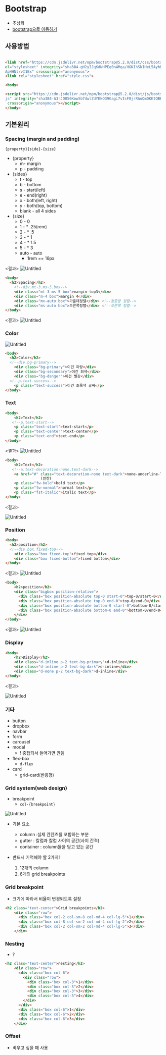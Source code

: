 # Bootstrap

- 추상화
- [bootstrap으로 이동하기]([https://getbootstrap.com/](https://getbootstrap.com/))

## 사용방법

```html

<link href="https://cdn.jsdelivr.net/npm/bootstrap@5.2.0/dist/css/bootstrap.min.css" r
el="stylesheet" integrity="sha384-gH2yIJqKdNHPEq0n4Mqa/HGKIhSkIHeL5AyhkYV8i59U5AR6csBv
ApHHNl/vI1Bx" crossorigin="anonymous">
<link rel="stylesheet" href="style.css">

<body>

<script src="https://cdn.jsdelivr.net/npm/bootstrap@5.2.0/dist/js/bootstrap.bundle.min.
js" integrity="sha384-A3rJD856KowSb7dwlZdYEkO39Gagi7vIsF0jrRAoQmDKKtQBHUuLZ9AsSv4jD4Xa"
 crossorigin="anonymous"></script>
</body>
```

## 기본원리

### Spacing (margin and padding)

`{property}{side}-{size}`

- {property}
    - m- margin
    - p - padding
- {sides}
    - t - top
    - b - bottom
    - s - start(left)
    - e - end(right)
    - x - both(left, right)
    - y - both(top, bottom)
    - blank - all 4 sides
- {size}
    - 0 - 0
    - 1 - * .25(rem)
    - 2 - * .5
    - 3 - * 1
    - 4 - * 1.5
    - 5 - * 3
    - auto - auto
        - 1rem == 16px

<결과>
![Untitled](https://s3.us-west-2.amazonaws.com/secure.notion-static.com/5bc7df82-61db-471b-b72e-e4a31c2aeb86/Untitled.png?X-Amz-Algorithm=AWS4-HMAC-SHA256&X-Amz-Content-Sha256=UNSIGNED-PAYLOAD&X-Amz-Credential=AKIAT73L2G45EIPT3X45%2F20220804%2Fus-west-2%2Fs3%2Faws4_request&X-Amz-Date=20220804T103309Z&X-Amz-Expires=86400&X-Amz-Signature=d7070dd13438098d3461bd10bfd5f8c19742680c73ef8c80586996c35a956c72&X-Amz-SignedHeaders=host&response-content-disposition=filename%20%3D%22Untitled.png%22&x-id=GetObject)

```html
<body>
  <h2>Spacing</h2>
	<!--div.mt-3.ms-5.box-->
	<div class="mt-3 ms-5 box">margin-top3</div>
	<div class="m-4 box">margin 4</div>
	<div class="mx-auto box">가운데정렬</div> <!--정중앙 정렬-->
	<div class="ms-auto box">오른쪽정렬</div> <!--오른쪽 정렬-->
</body>
```
<결과>
![Untitled](https://s3.us-west-2.amazonaws.com/secure.notion-static.com/44083d05-8594-4974-9347-3d248e78f2f1/Untitled.png?X-Amz-Algorithm=AWS4-HMAC-SHA256&X-Amz-Content-Sha256=UNSIGNED-PAYLOAD&X-Amz-Credential=AKIAT73L2G45EIPT3X45%2F20220804%2Fus-west-2%2Fs3%2Faws4_request&X-Amz-Date=20220804T103330Z&X-Amz-Expires=86400&X-Amz-Signature=5695fec614a6938e4d49da24a1b84d5e37481a2a0939d7ff253d509d5e8a7c12&X-Amz-SignedHeaders=host&response-content-disposition=filename%20%3D%22Untitled.png%22&x-id=GetObject)

### Color

![Untitled](https://s3.us-west-2.amazonaws.com/secure.notion-static.com/e0944b53-7705-42ed-8067-14a854949f24/Untitled.png?X-Amz-Algorithm=AWS4-HMAC-SHA256&X-Amz-Content-Sha256=UNSIGNED-PAYLOAD&X-Amz-Credential=AKIAT73L2G45EIPT3X45%2F20220804%2Fus-west-2%2Fs3%2Faws4_request&X-Amz-Date=20220804T103349Z&X-Amz-Expires=86400&X-Amz-Signature=b792bf4662b9a60eff2ac6a5fb71bb08a40cf9a3dc554e3e83f7081f987ed03b&X-Amz-SignedHeaders=host&response-content-disposition=filename%20%3D%22Untitled.png%22&x-id=GetObject)

```html
<body>
  <h2>Color</h2>
  <!--div.bg-primary--> 
	<div class="bg-primary">이건 파랑</div>
	<div class="bg-secondary">이건 회색</div>
	<div class="bg-danger">이건 빨강</div>
  <!--p.text-success-->
	<p class="text-success">이건 초록색 글씨</p>
</body>
```

### Text

```html
<body>
	<h2>Text</h2>
   <!--p.text-start-->
	<p class="text-start">text-start</p> 
	<p class="text-center">text-center</p>
	<p class="text-end">text-end</p>
</body>
```
<결과>
![Untitled](https://s3.us-west-2.amazonaws.com/secure.notion-static.com/742accb9-986b-4df1-9467-51ed1562a800/Untitled.png?X-Amz-Algorithm=AWS4-HMAC-SHA256&X-Amz-Content-Sha256=UNSIGNED-PAYLOAD&X-Amz-Credential=AKIAT73L2G45EIPT3X45%2F20220804%2Fus-west-2%2Fs3%2Faws4_request&X-Amz-Date=20220804T103549Z&X-Amz-Expires=86400&X-Amz-Signature=dc3d4573ee1c5edb97fdf4050b4ad57694fd8431816dd50212fc26c7a05ce89c&X-Amz-SignedHeaders=host&response-content-disposition=filename%20%3D%22Untitled.png%22&x-id=GetObject)

```html
<body>
	<h2>Text</h2>
   <!--a.text-decoration-none.text-dark-->
	<a href="#" class="text-decoration-none text-dark">none-underline-link</a>
		        (빈칸)       
	<p class="fw-bold">bold text</p>
	<p class="fw-normal">normal text</p>
	<p class="fst-italic">italic text</p>
</body>
```
<결과>

![Untitled](https://s3.us-west-2.amazonaws.com/secure.notion-static.com/65912892-5e25-4d5a-9aee-e54e35cd7dab/Untitled.png?X-Amz-Algorithm=AWS4-HMAC-SHA256&X-Amz-Content-Sha256=UNSIGNED-PAYLOAD&X-Amz-Credential=AKIAT73L2G45EIPT3X45%2F20220804%2Fus-west-2%2Fs3%2Faws4_request&X-Amz-Date=20220804T103606Z&X-Amz-Expires=86400&X-Amz-Signature=a4b1f7b943808af0461380404c5ca9045347b8a3608478d438b6cbcd32ce825b&X-Amz-SignedHeaders=host&response-content-disposition=filename%20%3D%22Untitled.png%22&x-id=GetObject)

### Position

```html
<body>
  <h2>position</h2>
  <!--div.box.fixed-top-->
	<div class="box fixed-top">fixed top</div>
	<div class="box fixed-bottom">fixed bottom</div>
</body>
```
<결과>
![Untitled](https://s3.us-west-2.amazonaws.com/secure.notion-static.com/65dd3a01-520c-4e26-93b0-863529b19782/Untitled.png?X-Amz-Algorithm=AWS4-HMAC-SHA256&X-Amz-Content-Sha256=UNSIGNED-PAYLOAD&X-Amz-Credential=AKIAT73L2G45EIPT3X45%2F20220804%2Fus-west-2%2Fs3%2Faws4_request&X-Amz-Date=20220804T103411Z&X-Amz-Expires=86400&X-Amz-Signature=9cd349df32b72caf97f2ac5eaa37cdbc80a8484f4789a790bea6d3f634dcd8b9&X-Amz-SignedHeaders=host&response-content-disposition=filename%20%3D%22Untitled.png%22&x-id=GetObject)

```html
<body>
	<h2>position</h2>
	<div class="bigbox position-relative">
	  <div class="box position-absolute top-0 start-0">top-0/start-0</div>
	  <div class="box position-absolute top-0 end-0">top-0/end-0</div>
	  <div class="box position-absolute bottom-0 start-0">bottom-0/start-0</div>
	  <div class="box position-absolute bottom-0 end-0">bottom-0/end-0</div>
	</div>
</body>
```
<결과>
![Untitled](https://s3.us-west-2.amazonaws.com/secure.notion-static.com/9171e14a-c6aa-4285-9d42-25d126e403ce/Untitled.png?X-Amz-Algorithm=AWS4-HMAC-SHA256&X-Amz-Content-Sha256=UNSIGNED-PAYLOAD&X-Amz-Credential=AKIAT73L2G45EIPT3X45%2F20220804%2Fus-west-2%2Fs3%2Faws4_request&X-Amz-Date=20220804T103639Z&X-Amz-Expires=86400&X-Amz-Signature=54f504dae1aa4072551acb7c7d8e741eb8615cac3002ec2e915b008458314e89&X-Amz-SignedHeaders=host&response-content-disposition=filename%20%3D%22Untitled.png%22&x-id=GetObject)

### Display

```html
<body>
	<h2>Display</h2>
	<div class="d-inline p-2 text-bg-primary">d-inline</div>
	<div class="d-inline p-2 text-bg-dark">d-inline</div>
	<div class="d-none p-2 text-bg-dark">d-inline</div>
</body>
```
<결과>

![Untitled](https://s3.us-west-2.amazonaws.com/secure.notion-static.com/2bff16ca-14d2-4c21-ace3-2a75d516d9c9/Untitled.png?X-Amz-Algorithm=AWS4-HMAC-SHA256&X-Amz-Content-Sha256=UNSIGNED-PAYLOAD&X-Amz-Credential=AKIAT73L2G45EIPT3X45%2F20220804%2Fus-west-2%2Fs3%2Faws4_request&X-Amz-Date=20220804T103658Z&X-Amz-Expires=86400&X-Amz-Signature=90f443adb919b89f751cfb114849ffd72edad824c7fac0f968925170a3c3aec7&X-Amz-SignedHeaders=host&response-content-disposition=filename%20%3D%22Untitled.png%22&x-id=GetObject)

### 기타

- button
- dropbox
- navbar
- form
- carousel
- modal
    - ! 중첩되서 들어가면 안됨
- flex-box
    - `d-flex`
- card
    - grid-card(반응형)
        
        

### Grid system(web design)

- breakpoint
    - `col-{breakpoint}`

![Untitled](https://s3.us-west-2.amazonaws.com/secure.notion-static.com/9d17fc11-90e6-46e7-b59a-62c3dad5bb8a/Untitled.png?X-Amz-Algorithm=AWS4-HMAC-SHA256&X-Amz-Content-Sha256=UNSIGNED-PAYLOAD&X-Amz-Credential=AKIAT73L2G45EIPT3X45%2F20220804%2Fus-west-2%2Fs3%2Faws4_request&X-Amz-Date=20220804T103715Z&X-Amz-Expires=86400&X-Amz-Signature=2c12d05d83e11adae2d7dfda43efa2fe834f0e883d6d1b92675514fa14a7e515&X-Amz-SignedHeaders=host&response-content-disposition=filename%20%3D%22Untitled.png%22&x-id=GetObject)

- 기본 요소
    - column :실제 컨텐츠를 포함하는 부분
    - gutter : 칼럼과 칼럼 사이의 공간(사이 간격)
    - container : column들을 담고 있는 공간

- 반드시 기억해야 할 2가지!
    1. 12개의 column
    2. 6개의 grid breakpoints

### Grid breakpoint

- 크기에 따라서 비율이 변경되도록 설정

```html
<h2 class="text-center">Grid breakpoints</h2>
    <div class="row">
      <div class="box col-2 col-sm-8 col-md-4 col-lg-5">1</div>
      <div class="box col-8 col-sm-2 col-md-4 col-lg-2">2</div>
      <div class="box col-2 col-sm-2 col-md-4 col-lg-5">3</div>
    </div>
```

### Nesting

- ?

```html
<h2 class="text-center">nesting</h2>
    <div class="row">
      <div class="box col-6">
        <div class="row">
          <div class="box col-3">1</div>
          <div class="box col-3">2</div>
          <div class="box col-3">3</div>
          <div class="box col-3">4</div>
        </div>
      </div>
      <div class="box col-6">1</div>
      <div class="box col-6">2</div>
      <div class="box col-6">3</div>
    </div>
```

### Offset

- 비우고 싶을 때 사용